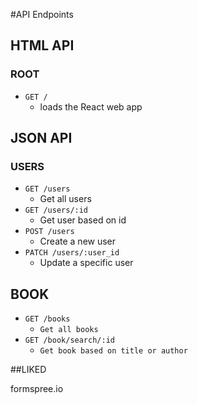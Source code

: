 #API Endpoints

## HTML API

### ROOT
* `GET /`
  * loads the React web app

## JSON API

### USERS
* `GET /users`
  * Get all users
* `GET /users/:id`
  * Get user based on id
* `POST /users`
  * Create a new user
* `PATCH /users/:user_id`
  * Update a specific user

##  BOOK
* `GET /books`
  * `Get all books`
* `GET /book/search/:id`
  * `Get book based on title or author`


##LIKED

formspree.io
